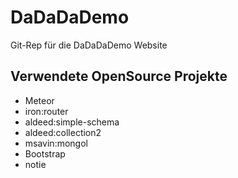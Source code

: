 # DaDaDaDemo
Git-Rep für die DaDaDaDemo Website


## Verwendete OpenSource Projekte
 * Meteor
 * iron:router
 * aldeed:simple-schema
 * aldeed:collection2
 * msavin:mongol
 * Bootstrap
 * notie